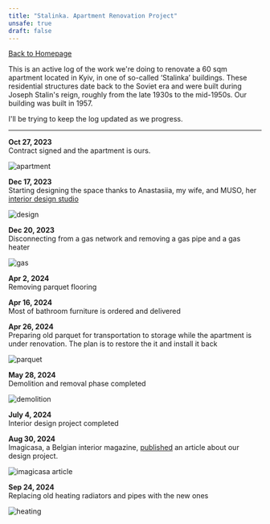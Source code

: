 ```yaml
---
title: "Stalinka. Apartment Renovation Project"
unsafe: true
draft: false
---
```

[Back to Homepage](/)

This is an active log of the work we're doing to renovate a 60 sqm apartment located in Kyiv, in one of so-called ‘Stalinka’ buildings. These residential structures date back to the Soviet era and were built during Joseph Stalin's reign, roughly from the late 1930s to the mid-1950s. Our building was built in 1957. 

I'll be trying to keep the log updated as we progress.

<hr>

**Oct 27, 2023**<br> 
Contract signed and the apartment is ours.

![apartment](/apartment.jpeg)

**Dec 17, 2023**<br> 
Starting designing the space thanks to Anastasiia, my wife, and MUSO, her [interior design studio](https://musostory.com/)

![design](/design.jpeg)

**Dec 20, 2023**<br> 
Disconnecting from a gas network and removing a gas pipe and a gas heater

![gas](/gas.jpeg)

**Apr 2, 2024**<br> 
Removing parquet flooring

**Apr 16, 2024**<br> 
Most of bathroom furniture is ordered and delivered

**Apr 26, 2024**<br> 
Preparing old parquet for transportation to storage while the apartment is under renovation. The plan is to restore the it and install it back

![parquet](/parquet.jpeg)

**May 28, 2024**<br> 
Demolition and removal phase completed

![demolition](/demolition.jpeg)

**July 4, 2024**<br> 
Interior design project completed

**Aug 30, 2024**<br> 
Imagicasa, a Belgian interior magazine, [published](https://imagicasa.be/en/story/wabi-sabi-in-a-stalinka-flat) an article about our design project.

![imagicasa article](/imagicasa.png)

**Sep 24, 2024**<br> 
Replacing old heating radiators and pipes with the new ones

![heating](/heating.jpeg)